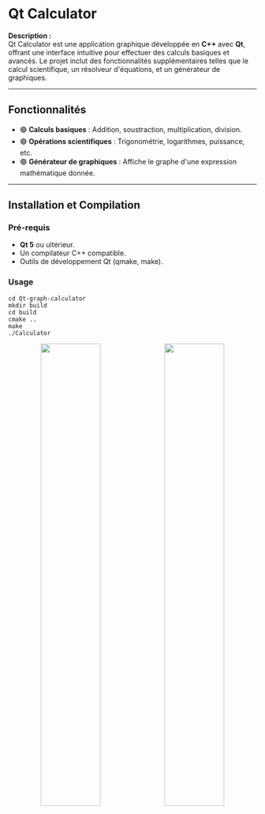 # Qt Calculator

**Description :**  
Qt Calculator est une application graphique développée en **C++** avec **Qt**, offrant une interface intuitive pour effectuer des calculs basiques et avancés. Le projet inclut des fonctionnalités supplémentaires telles que le calcul scientifique, un résolveur d'équations, et un générateur de graphiques.

---

## **Fonctionnalités**

- 🟢 **Calculs basiques** : Addition, soustraction, multiplication, division.
- 🟢 **Opérations scientifiques** : Trigonométrie, logarithmes, puissance, etc.
- 🟢 **Générateur de graphiques** : Affiche le graphe d'une expression mathématique donnée.

---

## **Installation et Compilation**

### Pré-requis
- **Qt 5** ou ultérieur.
- Un compilateur C++ compatible.
- Outils de développement Qt (qmake, make).

### Usage
   ```
   cd Qt-graph-calculator
   mkdir build
   cd build
   cmake ..
   make
   ./Calculator
   ```

<p align="center">
  <img src="" alt="" width="49%">
  <img src="" alt="" width="49%">
</p>

![]()
